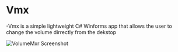 # Vmx
-Vmx is a simple lightweight C# Winforms app that allows the user to change the volume dirrectly from the dekstop

![VolumeMxr Screenshot](assets/screenshots/app.png)
